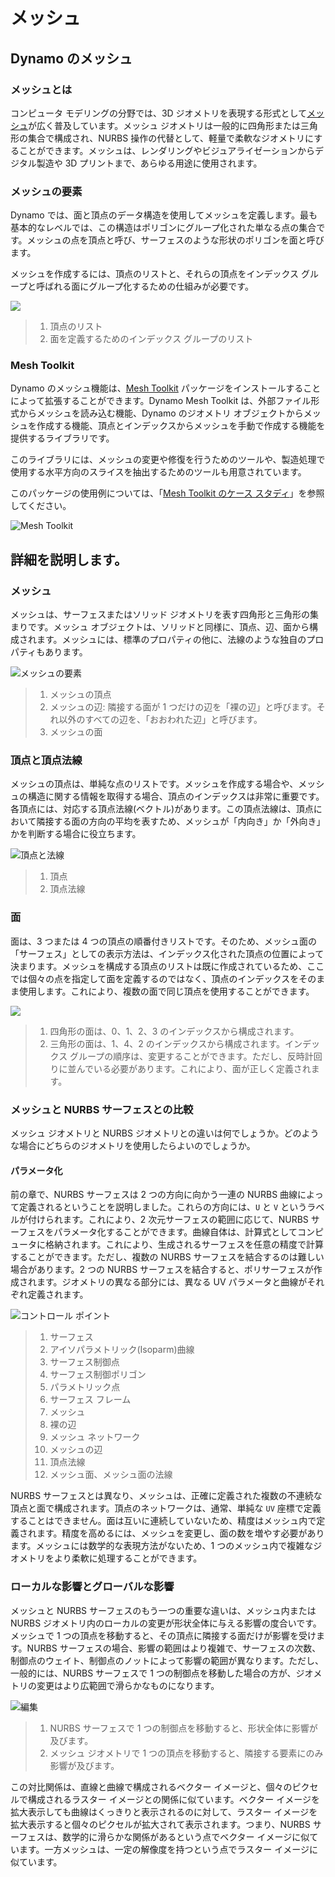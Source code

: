 # メッシュ

## Dynamo のメッシュ

### メッシュとは

コンピュータ モデリングの分野では、3D ジオメトリを表現する形式として[メッシュ](7-meshes.md#mesh)が広く普及しています。メッシュ ジオメトリは一般的に四角形または三角形の集合で構成され、NURBS 操作の代替として、軽量で柔軟なジオメトリにすることができます。メッシュは、レンダリングやビジュアライゼーションからデジタル製造や 3D プリントまで、あらゆる用途に使用されます。

### メッシュの要素

Dynamo では、面と頂点のデータ構造を使用してメッシュを定義します。最も基本的なレベルでは、この構造はポリゴンにグループ化された単なる点の集合です。メッシュの点を頂点と呼び、サーフェスのような形状のポリゴンを面と呼びます。

メッシュを作成するには、頂点のリストと、それらの頂点をインデックス グループと呼ばれる面にグループ化するための仕組みが必要です。

![](../images/5-2/7/meshes-meshelements.jpg)

> 1. 頂点のリスト
> 2. 面を定義するためのインデックス グループのリスト

### Mesh Toolkit

Dynamo のメッシュ機能は、[Mesh Toolkit](https://github.com/DynamoDS/Dynamo/wiki/Dynamo-Mesh-Toolkit) パッケージをインストールすることによって拡張することができます。Dynamo Mesh Toolkit は、外部ファイル形式からメッシュを読み込む機能、Dynamo のジオメトリ オブジェクトからメッシュを作成する機能、頂点とインデックスからメッシュを手動で作成する機能を提供するライブラリです。

このライブラリには、メッシュの変更や修復を行うためのツールや、製造処理で使用する水平方向のスライスを抽出するためのツールも用意されています。

このパッケージの使用例については、「[Mesh Toolkit のケース スタディ](https://github.com/DynamoDS/Dynamo/wiki/Dynamo-Mesh-Toolkit#nodes)」を参照してください。

![Mesh Toolkit](../images/5-2/7/meshes-meshtoolkitstandfordbunny.jpg)

## 詳細を説明します。

### メッシュ

メッシュは、サーフェスまたはソリッド ジオメトリを表す四角形と三角形の集まりです。メッシュ オブジェクトは、ソリッドと同様に、頂点、辺、面から構成されます。メッシュには、標準のプロパティの他に、法線のような独自のプロパティもあります。

![メッシュの要素](../images/5-2/7/MeshElements2.jpg)

> 1. メッシュの頂点
> 2. メッシュの辺: 隣接する面が 1 つだけの辺を「裸の辺」と呼びます。それ以外のすべての辺を、「おおわれた辺」と呼びます。
> 3. メッシュの面

### 頂点と頂点法線

メッシュの頂点は、単純な点のリストです。メッシュを作成する場合や、メッシュの構造に関する情報を取得する場合、頂点のインデックスは非常に重要です。各頂点には、対応する頂点法線(ベクトル)があります。この頂点法線は、頂点において隣接する面の方向の平均を表すため、メッシュが「内向き」か「外向き」かを判断する場合に役立ちます。

![頂点と法線](../images/5-2/7/vertexNormals.jpg)

> 1. 頂点
> 2. 頂点法線

### 面

面は、3 つまたは 4 つの頂点の順番付きリストです。そのため、メッシュ面の「サーフェス」としての表示方法は、インデックス化された頂点の位置によって決まります。メッシュを構成する頂点のリストは既に作成されているため、ここでは個々の点を指定して面を定義するのではなく、頂点のインデックスをそのまま使用します。これにより、複数の面で同じ頂点を使用することができます。

![](../images/5-2/7/meshFaces.jpg)

> 1. 四角形の面は、0、1、2、3 のインデックスから構成されます。
> 2. 三角形の面は、1、4、2 のインデックスから構成されます。インデックス グループの順序は、変更することができます。ただし、反時計回りに並んでいる必要があります。これにより、面が正しく定義されます。

### メッシュと NURBS サーフェスとの比較

メッシュ ジオメトリと NURBS ジオメトリとの違いは何でしょうか。どのような場合にどちらのジオメトリを使用したらよいのでしょうか。

#### パラメータ化

前の章で、NURBS サーフェスは 2 つの方向に向かう一連の NURBS 曲線によって定義されるということを説明しました。これらの方向には、`U` と `V` というラベルが付けられます。これにより、2 次元サーフェスの範囲に応じて、NURBS サーフェスをパラメータ化することができます。曲線自体は、計算式としてコンピュータに格納されます。これにより、生成されるサーフェスを任意の精度で計算することができます。ただし、複数の NURBS サーフェスを結合するのは難しい場合があります。2 つの NURBS サーフェスを結合すると、ポリサーフェスが作成されます。ジオメトリの異なる部分には、異なる UV パラメータと曲線がそれぞれ定義されます。

![コントロール ポイント](../images/5-2/7/NURBSvsMESH-01.jpg)

> 1. サーフェス
> 2. アイソパラメトリック(Isoparm)曲線
> 3. サーフェス制御点
> 4. サーフェス制御ポリゴン
> 5. パラメトリック点
> 6. サーフェス フレーム
> 7. メッシュ
> 8. 裸の辺
> 9. メッシュ ネットワーク
> 10. メッシュの辺
> 11. 頂点法線
> 12. メッシュ面、メッシュ面の法線

NURBS サーフェスとは異なり、メッシュは、正確に定義された複数の不連続な頂点と面で構成されます。頂点のネットワークは、通常、単純な `UV` 座標で定義することはできません。面は互いに連続していないため、精度はメッシュ内で定義されます。精度を高めるには、メッシュを変更し、面の数を増やす必要があります。メッシュには数学的な表現方法がないため、1 つのメッシュ内で複雑なジオメトリをより柔軟に処理することができます。

### ローカルな影響とグローバルな影響

メッシュと NURBS サーフェスのもう一つの重要な違いは、メッシュ内または NURBS ジオメトリ内のローカルの変更が形状全体に与える影響の度合いです。メッシュで 1 つの頂点を移動すると、その頂点に隣接する面だけが影響を受けます。NURBS サーフェスの場合、影響の範囲はより複雑で、サーフェスの次数、制御点のウェイト、制御点のノットによって影響の範囲が異なります。ただし、一般的には、NURBS サーフェスで 1 つの制御点を移動した場合の方が、ジオメトリの変更はより広範囲で滑らかなものになります。

![編集](../images/5-2/7/NURBSvsMESH-02.jpg)

> 1. NURBS サーフェスで 1 つの制御点を移動すると、形状全体に影響が及びます。
> 2. メッシュ ジオメトリで 1 つの頂点を移動すると、隣接する要素にのみ影響が及びます。

この対比関係は、直線と曲線で構成されるベクター イメージと、個々のピクセルで構成されるラスター イメージとの関係に似ています。ベクター イメージを拡大表示しても曲線はくっきりと表示されるのに対して、ラスター イメージを拡大表示すると個々のピクセルが拡大されて表示されます。つまり、NURBS サーフェスは、数学的に滑らかな関係があるという点でベクター イメージに似ています。一方メッシュは、一定の解像度を持つという点でラスター イメージに似ています。

##
